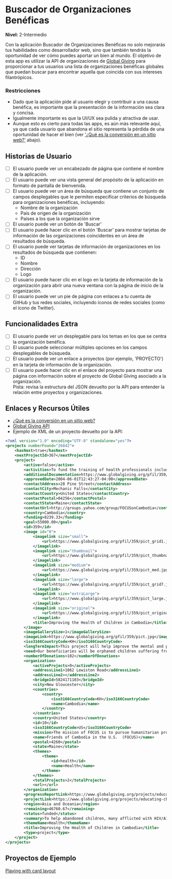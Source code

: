 # Buscador de Organizaciones Benéficas  
**Nivel:** 2-Intermedio  
  
Con la aplicación Buscador de Organizaciones Benéficas no solo mejorarás tus habilidades como desarrollador web, sino que también tendrás la oportunidad de ver cómo puedes aportar un bien al mundo. El objetivo de esta app es utilizar la API de organizaciones de [Global Giving](https://www.globalgiving.org/) para proporcionar a tus usuarios una lista de organizaciones benéficas globales que puedan buscar para encontrar aquella que coincida con sus intereses filantrópicos.  
  
### Restricciones  
  
- Dado que la aplicación pide al usuario elegir y contribuir a una causa benéfica, es importante que la presentación de la información sea clara y concisa.  
- Igualmente importante es que la UI/UX sea pulida y atractiva de usar.  
- Aunque esto es cierto para todas las apps, es aún más relevante aquí, ya que cada usuario que abandona el sitio representa la pérdida de una oportunidad de hacer el bien (ver ['¿Qué es la conversión en un sitio web?'](##useful-links-and-resources) abajo).  
  
## Historias de Usuario  
  
-   [ ] El usuario puede ver un encabezado de página que contiene el nombre de la aplicación.  
-   [ ] El usuario puede ver una vista general del propósito de la aplicación en formato de pantalla de bienvenida.  
-   [ ] El usuario puede ver un área de búsqueda que contiene un conjunto de campos desplegables que le permiten especificar criterios de búsqueda para organizaciones benéficas, incluyendo:  
    - Nombre de la organización  
    - País de origen de la organización  
    - Países a los que la organización sirve  
-   [ ] El usuario puede ver un botón de 'Buscar'  
-   [ ] El usuario puede hacer clic en el botón 'Buscar' para mostrar tarjetas de información de las organizaciones coincidentes en un área de resultados de búsqueda.  
-   [ ] El usuario puede ver tarjetas de información de organizaciones en los resultados de búsqueda que contienen:  
    - ID  
    - Nombre  
    - Dirección  
    - Logo  
-   [ ] El usuario puede hacer clic en el logo en la tarjeta de información de la organización para abrir una nueva ventana con la página de inicio de la organización.  
-   [ ] El usuario puede ver un pie de página con enlaces a tu cuenta de GitHub y tus redes sociales, incluyendo íconos de redes sociales (como el ícono de Twitter).  
  
## Funcionalidades Extra  
  
-   [ ] El usuario puede ver un desplegable para los temas en los que se centra la organización benéfica.  
-   [ ] El usuario puede seleccionar múltiples opciones en los campos desplegables de búsqueda.  
-   [ ] El usuario puede ver un enlace a proyectos (por ejemplo, 'PROYECTO') en la tarjeta de información de la organización.  
-   [ ] El usuario puede hacer clic en el enlace del proyecto para mostrar una página con información sobre el proyecto de Global Giving asociado a la organización.  
    Pista: revisa la estructura del JSON devuelto por la API para entender la relación entre proyectos y organizaciones.  
  
## Enlaces y Recursos Útiles  
  
- [¿Qué es la conversión en un sitio web?](https://www.marketing91.com/what-is-website-conversion/)  
- [Global Giving API](https://www.globalgiving.org/api/)  
- Ejemplo de XML de un proyecto devuelto por la API:  
  
```xml  
<?xml version="1.0" encoding="UTF-8" standalone="yes"?>
<projects numberFound="26842">
    <hasNext>true</hasNext>
    <nextProjectId>367</nextProjectId>
    <project>
        <active>false</active>
        <activities>To fund the training of health professionals including nurses, psychologists, and social workers, and buy medicine and equipment.</activities>
        <additionalDocumentation>https://www.globalgiving.org/pfil/359/projdoc.doc</additionalDocumentation>
        <approvedDate>2004-06-01T12:43:27-04:00</approvedDate>
        <contactAddress>28 Pine Street</contactAddress>
        <contactCity>Mechanic Falls</contactCity>
        <contactCountry>United States</contactCountry>
        <contactPostal>04256</contactPostal>
        <contactState>Maine</contactState>
        <contactUrl>http://groups.yahoo.com/group/FOCUSonCambodia</contactUrl>
        <country>Cambodia</country>
        <funding>8239.33</funding>
        <goal>55000.00</goal>
        <id>359</id>
        <image id="0">
            <imagelink size="small">
                <url>https://www.globalgiving.org/pfil/359/pict_grid1.jpg</url>
            </imagelink>
            <imagelink size="thumbnail">
                <url>https://www.globalgiving.org/pfil/359/pict_thumbnail.jpg</url>
            </imagelink>
            <imagelink size="medium">
                <url>https://www.globalgiving.org/pfil/359/pict_med.jpg</url>
            </imagelink>
            <imagelink size="large">
                <url>https://www.globalgiving.org/pfil/359/pict_grid7.jpg</url>
            </imagelink>
            <imagelink size="extraLarge">
                <url>https://www.globalgiving.org/pfil/359/pict_large.jpg</url>
            </imagelink>
            <imagelink size="original">
                <url>https://www.globalgiving.org/pfil/359/pict_original.jpg</url>
            </imagelink>
            <title>Improving the Health of Children in Cambodia</title>
        </image>
        <imageGallerySize>1</imageGallerySize>
        <imageLink>https://www.globalgiving.org/pfil/359/pict.jpg</imageLink>
        <iso3166CountryCode>KH</iso3166CountryCode>
        <longTermImpact>This project will help improve the mental and physical health of orphaned children in Cambodia.  This project will also ensure the sustainability of the Nutrition Center in Child Mental Health Center.</longTermImpact>
        <need>Our beneficiaries will be orphaned children suffering from AIDS/HIV and other diseases and children with mental health problems whose parents do not know how to cope because they were deprived of family experiences by the forced separations of the Pol Pot regime. At the Nutrition Center in Phnom Penh, we will help urban orphans from brothels and hospitals that have abandoned them. At the Child Mental Health Center, we will help families, largely the working poor, from all over Cambodia.</need>
        <numberOfDonations>102</numberOfDonations>
        <organization>
            <activeProjects>0</activeProjects>
            <addressLine1>1062 Lewiston Road</addressLine1>
            <addressLine2></addressLine2>
            <bridgeId>5824171103</bridgeId>
            <city>New Gloucester</city>
            <countries>
                <country>
                    <iso3166CountryCode>KH</iso3166CountryCode>
                    <name>Cambodia</name>
                </country>
            </countries>
            <country>United States</country>
            <id>10</id>
            <iso3166CountryCode>US</iso3166CountryCode>
            <mission>The mission of FOCUS is to pursue humanitarian programs that include medical aid, school construction and supplies, distribution of rice and rice seeds, road improvements, agricultural improvements, fish farms, basic housing, hospital restoration, school scholarships, and loans for infrastructure improvements. We want to help disadvantaged youth and their families, if they have any, in a country where the infrastructure is still weak due to Khmer Rouge depredations.</mission>
            <name>Friends of Cambodia in the U.S.  (FOCUS)</name>
            <postal>4260</postal>
            <state>Maine</state>
            <themes>
                <theme>
                    <id>health</id>
                    <name>Health</name>
                </theme>
            </themes>
            <totalProjects>2</totalProjects>
            <url></url>
        </organization>
        <progressReportLink>https://www.globalgiving.org/projects/educating-children-of-cambodia/updates/</progressReportLink>
        <projectLink>https://www.globalgiving.org/projects/educating-children-of-cambodia/</projectLink>
        <region>Asia and Oceania</region>
        <remaining>46760.67</remaining>
        <status>funded</status>
        <summary>To help abandoned children, many afflicted with HIV/AIDS, and children with mental health problems. We want to address lack of food, medicine and staff training.</summary>
        <themeName>Health</themeName>
        <title>Improving the Health of Children in Cambodia</title>
        <type>project</type>
    </project>
</projects>
```
## Proyectos de Ejemplo

[Playing with card layout](https://codepen.io/bradjdouglas/pen/xOZJRz)